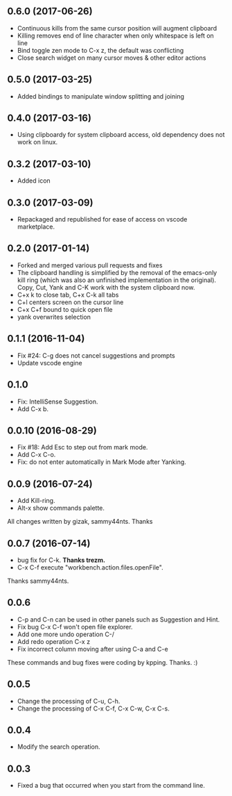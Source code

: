 ## 0.6.0 (2017-06-26)
- Continuous kills from the same cursor position will augment clipboard
- Killing removes end of line character when only whitespace is left on line
- Bind toggle zen mode to C-x z, the default was conflicting
- Close search widget on many cursor moves & other editor actions

## 0.5.0 (2017-03-25)
- Added bindings to manipulate window splitting and joining

## 0.4.0 (2017-03-16)
- Using clipboardy for system clipboard access, old dependency does not work on linux.

## 0.3.2 (2017-03-10)
- Added icon

## 0.3.0 (2017-03-09)
- Repackaged and republished for ease of access on vscode marketplace.

## 0.2.0 (2017-01-14)
- Forked and merged various pull requests and fixes
- The clipboard handling is simplified by the removal of the emacs-only kill ring (which was also an unfinished implementation in the original). Copy, Cut, Yank and C-K work with the system clipboard now.
- C+x k to close tab, C+x C-k all tabs
- C+l centers screen on the cursor line
- C+x C+f bound to quick open file
- yank overwrites selection

## 0.1.1 (2016-11-04)
- Fix #24: C-g does not cancel suggestions and prompts
- Update vscode engine

## 0.1.0
- Fix: IntelliSense Suggestion.
- Add C-x b.

## 0.0.10 (2016-08-29)
- Fix #18: Add Esc to step out from mark mode.
- Add C-x C-o.
- Fix: do not enter automatically in Mark Mode after Yanking. 

## 0.0.9 (2016-07-24)
- Add Kill-ring.
- Alt-x show commands palette.

All changes written by gizak, sammy44nts. Thanks

## 0.0.7 (2016-07-14)
- bug fix for C-k. **Thanks trezm.**
- C-x C-f execute "workbench.action.files.openFile".

Thanks sammy44nts.

## 0.0.6
- C-p and C-n can be used in other panels such as Suggestion and Hint.
- Fix bug C-x C-f won't open file explorer.
- Add one more undo operation C-/
- Add redo operation C-x z
- Fix incorrect column moving after using C-a and C-e

These commands and bug fixes were coding by kpping. Thanks. :)

## 0.0.5
- Change the processing of C-u, C-h.
- Change the processing of C-x C-f, C-x C-w, C-x C-s.

## 0.0.4
- Modify the search operation.

## 0.0.3
- Fixed a bug that occurred when you start from the command line.
